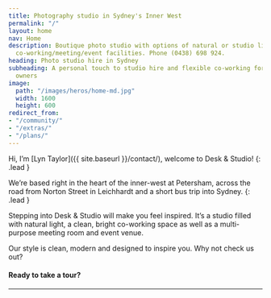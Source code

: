 ```yaml
---
title: Photography studio in Sydney's Inner West
permalink: "/"
layout: home
nav: Home
description: Boutique photo studio with options of natural or studio lighting. Studio hire starting from $175 plus 
  co-working/meeting/event facilities. Phone (0438) 698 924.
heading: Photo studio hire in Sydney
subheading: A personal touch to studio hire and flexible co-working for creatives, solopreneurs and small business 
  owners
image:
  path: "/images/heros/home-md.jpg"
  width: 1600
  height: 600
redirect_from: 
- "/community/"
- "/extras/"
- "/plans/"
---
```


Hi, I’m [Lyn Taylor]({{ site.baseurl }}/contact/), welcome to Desk & Studio!
{: .lead }

We’re based right in the heart of the inner-west at Petersham, across the road from Norton Street in Leichhardt and a 
short bus trip into Sydney.
{: .lead }

Stepping into Desk & Studio will make you feel inspired. It’s a studio filled with natural light, a clean, bright 
co-working space as well as a multi-purpose meeting room and event venue.

Our style is clean, modern and designed to inspire you. Why not check us out?

#### Ready to take a tour?

---
